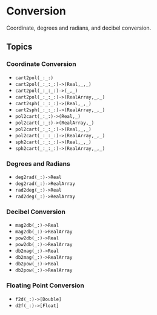 # Conversion

Coordinate, degrees and radians, and decibel conversion.

## Topics

### Coordinate Conversion

- ``cart2pol(_:_:)``
- ``cart2pol(_:_:_:)->(Real,_,_)``
- ``cart2pol(_:_:_:)->(_,_)``
- ``cart2pol(_:_:_:)->(RealArray,_,_)``
- ``cart2sph(_:_:_:)->(Real,_,_)``
- ``cart2sph(_:_:_:)->(RealArray,_,_)``
- ``pol2cart(_:_:)->(Real,_)``
- ``pol2cart(_:_:)->(RealArray,_)``
- ``pol2cart(_:_:_:)->(Real,_,_)``
- ``pol2cart(_:_:_:)->(RealArray,_,_)``
- ``sph2cart(_:_:_:)->(Real,_,_)``
- ``sph2cart(_:_:_:)->(RealArray,_,_)``

### Degrees and Radians

- ``deg2rad(_:)->Real``
- ``deg2rad(_:)->RealArray``
- ``rad2deg(_:)->Real``
- ``rad2deg(_:)->RealArray``

### Decibel Conversion

- ``mag2db(_:)->Real``
- ``mag2db(_:)->RealArray``
- ``pow2db(_:)->Real``
- ``pow2db(_:)->RealArray``
- ``db2mag(_:)->Real``
- ``db2mag(_:)->RealArray``
- ``db2pow(_:)->Real``
- ``db2pow(_:)->RealArray``

### Floating Point Conversion

- ``f2d(_:)->[Double]``
- ``d2f(_:)->[Float]``
